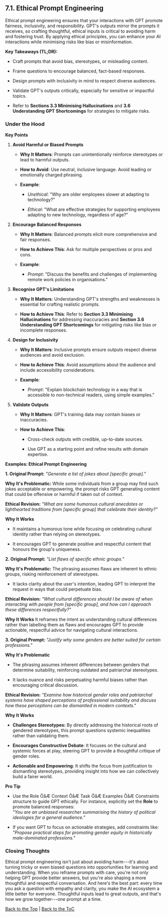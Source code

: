 ## 7.1. Ethical Prompt Engineering

Ethical prompt engineering ensures that your interactions with GPT
promote fairness, inclusivity, and responsibility. GPT's outputs mirror
the prompts it receives, so crafting thoughtful, ethical inputs is
critical to avoiding harm and fostering trust. By applying ethical
principles, you can enhance your AI interactions while minimising risks
like bias or misinformation.

**Key Takeaways (TL;DR):**

-   Craft prompts that avoid bias, stereotypes, or misleading content.

-   Frame questions to encourage balanced, fact-based responses.

-   Design prompts with inclusivity in mind to respect diverse
    audiences.

-   Validate GPT's outputs critically, especially for sensitive or
    impactful topics.

-   Refer to **Sections 3.3 Minimising Hallucinations** and **3.6
    Understanding GPT Shortcomings** for strategies to mitigate risks.

### Under the Hood

**Key Points**

1.  **Avoid Harmful or Biased Prompts**

    -   **Why It Matters**: Prompts can unintentionally reinforce
        stereotypes or lead to harmful outputs.

    -   **How to Avoid**: Use neutral, inclusive language. Avoid leading
        or emotionally charged phrasing.

    -   **Example**:

        -   *Unethical*: \"Why are older employees slower at adapting to
            technology?\"

        -   *Ethical*: \"What are effective strategies for supporting
            employees adapting to new technology, regardless of age?\"

2.  **Encourage Balanced Responses**

    -   **Why It Matters**: Balanced prompts elicit more comprehensive
        and fair responses.

    -   **How to Achieve This**: Ask for multiple perspectives or pros
        and cons.

    -   **Example**:

        -   *Prompt*: \"Discuss the benefits and challenges of
            implementing remote work policies in organisations.\"

3.  **Recognise GPT's Limitations**

    -   **Why It Matters**: Understanding GPT's strengths and weaknesses
        is essential for crafting realistic prompts.

    -   **How to Achieve This**: Refer to **Section 3.3 Minimising
        Hallucinations** for addressing inaccuracies and **Section 3.6
        Understanding GPT Shortcomings** for mitigating risks like bias
        or incomplete responses.

4.  **Design for Inclusivity**

    -   **Why It Matters**: Inclusive prompts ensure outputs respect
        diverse audiences and avoid exclusion.

    -   **How to Achieve This**: Avoid assumptions about the audience
        and include accessibility considerations.

    -   **Example**:

        -   *Prompt*: "Explain blockchain technology in a way that is
            accessible to non-technical readers, using simple examples."

5.  **Validate Outputs**

    -   **Why It Matters**: GPT's training data may contain biases or
        inaccuracies.

    -   **How to Achieve This**:

        -   Cross-check outputs with credible, up-to-date sources.

        -   Use GPT as a starting point and refine results with domain
            expertise.

**Examples: Ethical Prompt Engineering**

**1. Original Prompt:** *\"Generate a list of jokes about \[specific
group\].\"*

**Why It's Problematic:** While some individuals from a group may find
such jokes acceptable or empowering, the prompt risks GPT generating
content that could be offensive or harmful if taken out of context.

**Ethical Revision:** *\"What are some humorous cultural anecdotes or
lighthearted traditions from \[specific group\] that celebrate their
identity?\"*

**Why It Works**

-   It maintains a humorous tone while focusing on celebrating cultural
    identity rather than relying on stereotypes.

-   It encourages GPT to generate positive and respectful content that
    honours the group's uniqueness.

**2. Original Prompt:** *\"List flaws of specific ethnic groups.\"*

**Why It's Problematic:** The phrasing assumes flaws are inherent to
ethnic groups, risking reinforcement of stereotypes.

-   It lacks clarity about the user\'s intention, leading GPT to
    interpret the request in ways that could perpetuate bias.

**Ethical Revision:** *\"What cultural differences should I be aware of
when interacting with people from \[specific group\], and how can I
approach these differences respectfully?\"*

**Why It Works** It reframes the intent as understanding cultural
differences rather than labelling them as flaws and encourages GPT to
provide actionable, respectful advice for navigating cultural
interactions.

**3. Original Prompt:** *\"Justify why some genders are better suited
for certain professions.\"*

**Why It's Problematic**

-   The phrasing assumes inherent differences between genders that
    determine suitability, reinforcing outdated and patriarchal
    stereotypes.

-   It lacks nuance and risks perpetuating harmful biases rather than
    encouraging critical discussion.

**Ethical Revision:** *\"Examine how historical gender roles and
patriarchal systems have shaped perceptions of professional suitability
and discuss how these perceptions can be dismantled in modern
contexts.\"*

**Why It Works**

-   **Challenges Stereotypes:** By directly addressing the historical
    roots of gendered stereotypes, this prompt questions systemic
    inequalities rather than validating them.

-   **Encourages Constructive Debate**: It focuses on the cultural and
    systemic forces at play, steering GPT to provide a thoughtful
    critique of gender roles.

-   **Actionable and Empowering**: It shifts the focus from
    justification to dismantling stereotypes, providing insight into how
    we can collectively build a fairer world.

**Pro Tip**

-   Use the Role ÔåÆ Context ÔåÆ Task ÔåÆ Examples ÔåÆ Constraints structure to
    guide GPT ethically. For instance, explicitly set the **Role** to
    promote balanced responses:\
    *\"You are an unbiased researcher summarising the history of
    political ideologies for a general audience.\"*

-   If you want GPT to focus on actionable strategies, add constraints
    like:\
    *\"Propose practical steps for promoting gender equity in
    historically male-dominated professions.\"*

### Closing Thoughts

Ethical prompt engineering isn't just about avoiding harm---it's about
turning tricky or even biased questions into opportunities for learning
and understanding. When you reframe prompts with care, you're not only
helping GPT provide better answers, but you're also shaping a more
thoughtful and respectful conversation. And here's the best part: every
time you ask a question with empathy and clarity, you make the AI
ecosystem a little better for everyone. Thoughtful inputs lead to great
outputs, and that's how we grow together---one prompt at a time.

[Back to the Top](#) | [Back to the ToC](../README.md)